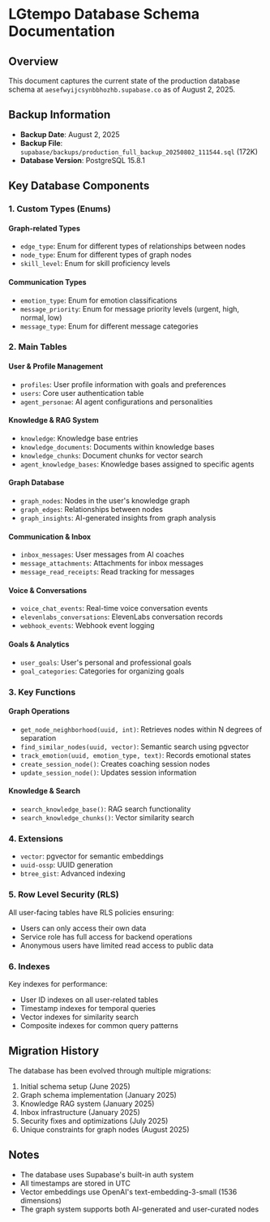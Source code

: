 # LGtempo Database Schema Documentation

## Overview
This document captures the current state of the production database schema at `aesefwyijcsynbbhozhb.supabase.co` as of August 2, 2025.

## Backup Information
- **Backup Date**: August 2, 2025
- **Backup File**: `supabase/backups/production_full_backup_20250802_111544.sql` (172K)
- **Database Version**: PostgreSQL 15.8.1

## Key Database Components

### 1. Custom Types (Enums)

#### Graph-related Types
- `edge_type`: Enum for different types of relationships between nodes
- `node_type`: Enum for different types of graph nodes
- `skill_level`: Enum for skill proficiency levels

#### Communication Types
- `emotion_type`: Enum for emotion classifications
- `message_priority`: Enum for message priority levels (urgent, high, normal, low)
- `message_type`: Enum for different message categories

### 2. Main Tables

#### User & Profile Management
- `profiles`: User profile information with goals and preferences
- `users`: Core user authentication table
- `agent_personae`: AI agent configurations and personalities

#### Knowledge & RAG System
- `knowledge`: Knowledge base entries
- `knowledge_documents`: Documents within knowledge bases
- `knowledge_chunks`: Document chunks for vector search
- `agent_knowledge_bases`: Knowledge bases assigned to specific agents

#### Graph Database
- `graph_nodes`: Nodes in the user's knowledge graph
- `graph_edges`: Relationships between nodes
- `graph_insights`: AI-generated insights from graph analysis

#### Communication & Inbox
- `inbox_messages`: User messages from AI coaches
- `message_attachments`: Attachments for inbox messages
- `message_read_receipts`: Read tracking for messages

#### Voice & Conversations
- `voice_chat_events`: Real-time voice conversation events
- `elevenlabs_conversations`: ElevenLabs conversation records
- `webhook_events`: Webhook event logging

#### Goals & Analytics
- `user_goals`: User's personal and professional goals
- `goal_categories`: Categories for organizing goals

### 3. Key Functions

#### Graph Operations
- `get_node_neighborhood(uuid, int)`: Retrieves nodes within N degrees of separation
- `find_similar_nodes(uuid, vector)`: Semantic search using pgvector
- `track_emotion(uuid, emotion_type, text)`: Records emotional states
- `create_session_node()`: Creates coaching session nodes
- `update_session_node()`: Updates session information

#### Knowledge & Search
- `search_knowledge_base()`: RAG search functionality
- `search_knowledge_chunks()`: Vector similarity search

### 4. Extensions
- `vector`: pgvector for semantic embeddings
- `uuid-ossp`: UUID generation
- `btree_gist`: Advanced indexing

### 5. Row Level Security (RLS)
All user-facing tables have RLS policies ensuring:
- Users can only access their own data
- Service role has full access for backend operations
- Anonymous users have limited read access to public data

### 6. Indexes
Key indexes for performance:
- User ID indexes on all user-related tables
- Timestamp indexes for temporal queries
- Vector indexes for similarity search
- Composite indexes for common query patterns

## Migration History
The database has been evolved through multiple migrations:
1. Initial schema setup (June 2025)
2. Graph schema implementation (January 2025)
3. Knowledge RAG system (January 2025)
4. Inbox infrastructure (January 2025)
5. Security fixes and optimizations (July 2025)
6. Unique constraints for graph nodes (August 2025)

## Notes
- The database uses Supabase's built-in auth system
- All timestamps are stored in UTC
- Vector embeddings use OpenAI's text-embedding-3-small (1536 dimensions)
- The graph system supports both AI-generated and user-curated nodes